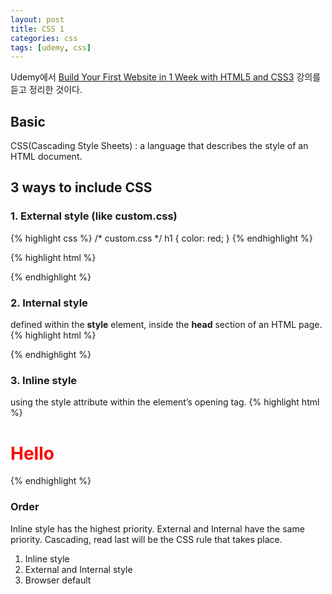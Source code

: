 ```yaml
---
layout: post
title: CSS 1
categories: css
tags: [udemy, css]
---
```

<div class="message">Udemy에서 <a href="https://www.udemy.com/build-your-first-website-in-1-week/" target="_blank">Build Your First Website in 1 Week with HTML5 and CSS3</a> 강의를 듣고 정리한 것이다.</div>

## Basic
CSS(Cascading Style Sheets) : a language that describes the style of an HTML document.

## 3 ways to include CSS

### 1. External style (like custom.css)
{% highlight css %}
/* custom.css */
h1 {
    color: red;
}
{% endhighlight %}

{% highlight html %}
<!-- html file -->
<head>
	<link rel="stylesheet" type="text/css" href="custom.css">
</head>
{% endhighlight %}

### 2. Internal style
defined within the **style** element, inside the **head** section of an HTML page.
{% highlight html %}
<head>
	<style>
	h1 {
	    color: red;
	} 
	</style>
</head>
{% endhighlight %}

### 3. Inline style
using the style attribute within the element’s opening tag.
{% highlight html %}
<h1 style="color: red;">Hello</h1>
{% endhighlight %}

### Order
Inline style has the highest priority.
External and Internal have the same priority. Cascading, read last will be the CSS rule that takes place.

1. Inline style
2. External and Internal style
3. Browser default


